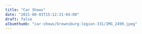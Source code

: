 ```yaml
---
title: "Car Shows"
date: "2021-08-03T15:12:31-04:00"
draft: false
albumthumb: "car-shows/brownsburg-legion-331/IMG_2499.jpeg"
---
```


